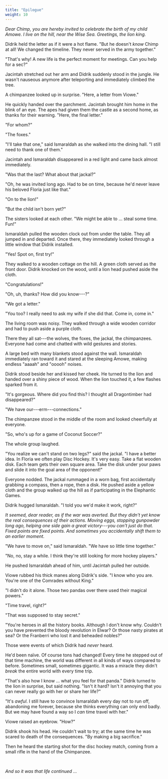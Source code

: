 ```yaml
---
title: "Epilogue"
weight: 10
---
```


_Dear Chimp, you are hereby invited to celebrate the birth of my child Amowe. I live on the hill, near the Wise Sea. Greetings, the lion king._

Didrik held the letter as if it were a hot flame. "But he doesn't _know_ Chimp at all! We changed the timeline. They never served in the army together."

"That's why! A new life is the perfect moment for meetings. Can you help for a sec?"

Jacintah stretched out her arm and Didrik suddenly stood in the jungle. He wasn't nauseous anymore after teleporting and immediately climbed the tree. 

A chimpanzee looked up in surprise. "Here, a letter from Viowe."

He quickly handed over the parchment. Jacintah brought him home in the blink of an eye. The apes had given them the castle as a second home, as thanks for their warning. "Here, the final letter."

"For whom?"

"The foxes."

"I'll take that one," said Ismaraldah as she walked into the dining hall. "I still need to thank one of them."

Jacintah and Ismaraldah disappeared in a red light and came back almost immediately. 

"Was that the last? What about that jackal?"

"Oh, he was invited long ago. Had to be on time, because he'd never leave his beloved Floria just like that."

"On to the lion!"

"But the child isn't born yet?"

The sisters looked at each other. "We might be able to ... steal some time. Fun!"

Ismaraldah pulled the wooden clock out from under the table. They all jumped in and departed. Once there, they immediately looked through a little window that Didrik installed. 

"Yes! Spot on, first try!"

They walked to a wooden cottage on the hill. A green cloth served as the front door. Didrik knocked on the wood, until a lion head pushed aside the cloth.

"Congratulations!"

"Oh, uh, thanks? How did you know---?"

"We got a letter."

"You too? I really need to ask my wife if she did that. Come in, come in."

The living room was noisy. They walked through a wide wooden corridor and had to push aside a purple cloth. 

There they all sat---the wolves, the foxes, the jackal, the chimpanzees. Everyone had come and chatted with wild gestures and stories.

A large bed with many blankets stood against the wall. Ismaraldah immediately ran toward it and stared at the sleeping Amowe, making endless "aaaah" and "ooooh" noises.

Didrik stood beside her and kissed her cheek. He turned to the lion and handed over a shiny piece of wood. When the lion touched it, a few flashes sparked from it.

"It's gorgeous. Where did you find this? I thought all Dragontimber had disappeared?"

"We have our---erm---connections."

The chimpanzee stood in the middle of the room and looked cheerfully at everyone. 

"So, who's up for a game of Coconut Soccer?"

The whole group laughed.

"You realize we can't stand on two legs?" said the jackal. "I have a better idea. In Floria we often play Disc Hockey. It's very easy. Take a flat wooden disk. Each team gets their own square area. Take the disk under your paws and slide it into the goal area of the opponent!"

Everyone nodded. The jackal rummaged in a worn bag, first accidentally grabbing a compass, then a rope, then a disk. He pushed aside a yellow cloth and the group walked up the hill as if participating in the Elephantic Games.

Didrik hugged Ismaraldah. "I told you we'd make it work, right?"

_It seemed, dear reader, as if the war was averted. But they didn't yet know the real consequences of their actions. Moving eggs, stopping gunpowder long ago, helping one side gain a great victory---you can't just do that. Fixed points are fixed points. And sometimes you accidentally shift them to an earlier moment._

"We have to move on," said Ismaraldah. "We have so little time together."

"No, no, stay a while. I think they're still looking for more hockey players."

He pushed Ismaraldah ahead of him, until Jacintah pulled her outside.

Viowe rubbed his thick manes along Didrik's side. "I know who you are. You're one of the Comrades without King."

"I didn't do it alone. Those two pandas over there used their magical powers."

"Time travel, right?"

"That was supposed to stay secret."

"You're heroes in all the history books. Although I don't know why. Couldn't you have prevented the bloody revolution in Elwar? Or those nasty pirates at sea? Or the Franberri who lost it and beheaded nobles?"

Those were events of which Didrik had _never_ heard. 

He'd been naïve. Of course tons had changed! Every time he stepped out of that time machine, the world was different in all kinds of ways compared to before. Sometimes small, sometimes gigantic. It was a miracle they didn't _break_ the entire world with every time trip.

"That's also how I know ... what you feel for that panda." Didrik turned to the lion in surprise, but said nothing. "Isn't it hard? Isn't it annoying that you can never really go with her or share her life?"

"It's _awful_. I still have to convince Ismaraldah every day not to run off, abandoning me forever, because she thinks everything can only end badly. But we may have found a way so I _can_ time travel with her."

Viowe raised an eyebrow. "How?"

Didrik shook his head. He couldn't wait to try; at the same time he was scared to death of the consequences. "By making a big sacrifice."

Then he heard the starting shot for the disc hockey match, coming from a small rifle in the hand of the Chimpanzee.

&nbsp;

_And so it was that life continued ..._
